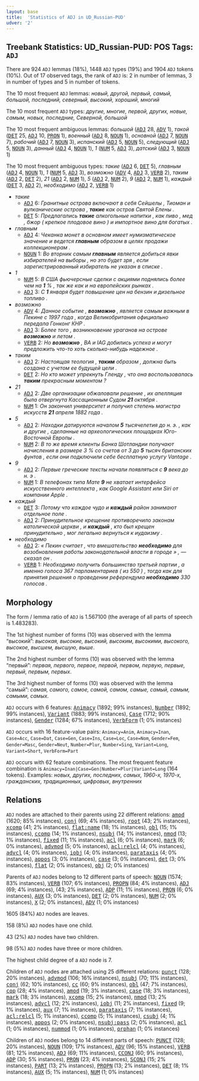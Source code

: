 ```yaml
---
layout: base
title:  'Statistics of ADJ in UD_Russian-PUD'
udver: '2'
---
```


## Treebank Statistics: UD_Russian-PUD: POS Tags: `ADJ`

There are 924 `ADJ` lemmas (18%), 1448 `ADJ` types (19%) and 1904 `ADJ` tokens (10%).
Out of 17 observed tags, the rank of `ADJ` is: 2 in number of lemmas, 3 in number of types and 5 in number of tokens.

The 10 most frequent `ADJ` lemmas: <em>новый, другой, первый, самый, большой, последний, северный, высокий, хороший, многий</em>

The 10 most frequent `ADJ` types:  <em>другие, многие, первой, других, новые, самым, новых, последние, Северной, большой</em>

The 10 most frequent ambiguous lemmas: <em>большой</em> (<tt><a href="ru_pud-pos-ADJ.html">ADJ</a></tt> 28, <tt><a href="ru_pud-pos-ADV.html">ADV</a></tt> 1), <em>такой</em> (<tt><a href="ru_pud-pos-DET.html">DET</a></tt> 25, <tt><a href="ru_pud-pos-ADJ.html">ADJ</a></tt> 10, <tt><a href="ru_pud-pos-PRON.html">PRON</a></tt> 1), <em>военный</em> (<tt><a href="ru_pud-pos-ADJ.html">ADJ</a></tt> 8, <tt><a href="ru_pud-pos-NOUN.html">NOUN</a></tt> 1), <em>основной</em> (<tt><a href="ru_pud-pos-ADJ.html">ADJ</a></tt> 7, <tt><a href="ru_pud-pos-NOUN.html">NOUN</a></tt> 7), <em>рабочий</em> (<tt><a href="ru_pud-pos-ADJ.html">ADJ</a></tt> 7, <tt><a href="ru_pud-pos-NOUN.html">NOUN</a></tt> 3), <em>испанский</em> (<tt><a href="ru_pud-pos-ADJ.html">ADJ</a></tt> 5, <tt><a href="ru_pud-pos-NOUN.html">NOUN</a></tt> 5), <em>следующий</em> (<tt><a href="ru_pud-pos-ADJ.html">ADJ</a></tt> 5, <tt><a href="ru_pud-pos-NOUN.html">NOUN</a></tt> 3), <em>данный</em> (<tt><a href="ru_pud-pos-ADJ.html">ADJ</a></tt> 4, <tt><a href="ru_pud-pos-NOUN.html">NOUN</a></tt> 1), <em>1</em> (<tt><a href="ru_pud-pos-NUM.html">NUM</a></tt> 5, <tt><a href="ru_pud-pos-ADJ.html">ADJ</a></tt> 3), <em>датский</em> (<tt><a href="ru_pud-pos-ADJ.html">ADJ</a></tt> 3, <tt><a href="ru_pud-pos-NOUN.html">NOUN</a></tt> 1)

The 10 most frequent ambiguous types:  <em>такие</em> (<tt><a href="ru_pud-pos-ADJ.html">ADJ</a></tt> 6, <tt><a href="ru_pud-pos-DET.html">DET</a></tt> 5), <em>главным</em> (<tt><a href="ru_pud-pos-ADJ.html">ADJ</a></tt> 4, <tt><a href="ru_pud-pos-NOUN.html">NOUN</a></tt> 1), <em>1</em> (<tt><a href="ru_pud-pos-NUM.html">NUM</a></tt> 5, <tt><a href="ru_pud-pos-ADJ.html">ADJ</a></tt> 3), <em>возможно</em> (<tt><a href="ru_pud-pos-ADV.html">ADV</a></tt> 4, <tt><a href="ru_pud-pos-ADJ.html">ADJ</a></tt> 3, <tt><a href="ru_pud-pos-VERB.html">VERB</a></tt> 2), <em>таким</em> (<tt><a href="ru_pud-pos-ADJ.html">ADJ</a></tt> 2, <tt><a href="ru_pud-pos-DET.html">DET</a></tt> 2), <em>21</em> (<tt><a href="ru_pud-pos-ADJ.html">ADJ</a></tt> 2, <tt><a href="ru_pud-pos-NUM.html">NUM</a></tt> 1), <em>5</em> (<tt><a href="ru_pud-pos-ADJ.html">ADJ</a></tt> 2, <tt><a href="ru_pud-pos-NUM.html">NUM</a></tt> 2), <em>9</em> (<tt><a href="ru_pud-pos-ADJ.html">ADJ</a></tt> 2, <tt><a href="ru_pud-pos-NUM.html">NUM</a></tt> 1), <em>каждый</em> (<tt><a href="ru_pud-pos-DET.html">DET</a></tt> 3, <tt><a href="ru_pud-pos-ADJ.html">ADJ</a></tt> 2), <em>необходимо</em> (<tt><a href="ru_pud-pos-ADJ.html">ADJ</a></tt> 2, <tt><a href="ru_pud-pos-VERB.html">VERB</a></tt> 1)


* <em>такие</em>
  * <tt><a href="ru_pud-pos-ADJ.html">ADJ</a></tt> 6: <em>Гранитные острова включают в себя Сейшелы , Тиоман и вулканические острова , <b>такие</b> как остров Святой Елены .</em>
  * <tt><a href="ru_pud-pos-DET.html">DET</a></tt> 5: <em>Предлагались <b>такие</b> алкогольные напитки , как пиво , мед , бжор ( крепкое плодовое вино ) и импортное вино для богатых .</em>
* <em>главным</em>
  * <tt><a href="ru_pud-pos-ADJ.html">ADJ</a></tt> 4: <em>Чеканка монет в основном имеет нумизматическое значение и ведется <b>главным</b> образом в целях продажи коллекционерам .</em>
  * <tt><a href="ru_pud-pos-NOUN.html">NOUN</a></tt> 1: <em>Во вторник самым <b>главным</b> является добиться явки избирателей на выборы , но это будет зря , если зарегистрированный избиратель не указан в списке .</em>
* <em>1</em>
  * <tt><a href="ru_pud-pos-NUM.html">NUM</a></tt> 5: <em>В США фьючерсные сделки с акциями поднялись более чем на <b>1</b> % , так же как и на европейских рынках .</em>
  * <tt><a href="ru_pud-pos-ADJ.html">ADJ</a></tt> 3: <em>С <b>1</b> января будет повышение цен на бензин и дизельное топливо .</em>
* <em>возможно</em>
  * <tt><a href="ru_pud-pos-ADV.html">ADV</a></tt> 4: <em>Данное событие , <b>возможно</b> , является самым важным в Пекине с 1997 года , когда Великобритания официально передала Гонконг КНР .</em>
  * <tt><a href="ru_pud-pos-ADJ.html">ADJ</a></tt> 3: <em>Более того , возникновение ураганов на острове <b>возможно</b> и летом .</em>
  * <tt><a href="ru_pud-pos-VERB.html">VERB</a></tt> 2: <em>Но <b>возможно</b> , BA и IAG добились успеха и могут предложить что-то хоть сколько-нибудь надежное .</em>
* <em>таким</em>
  * <tt><a href="ru_pud-pos-ADJ.html">ADJ</a></tt> 2: <em>Настоящая теология , <b>таким</b> образом , должна быть создана с учетом ее будущей цели .</em>
  * <tt><a href="ru_pud-pos-DET.html">DET</a></tt> 2: <em>Но кто может упрекнуть Гленду , что она воспользовалась <b>таким</b> прекрасным моментом ?</em>
* <em>21</em>
  * <tt><a href="ru_pud-pos-ADJ.html">ADJ</a></tt> 2: <em>Две организации обжаловали решение , их апелляция была отвергнута Кассационным Судом <b>21</b> октября .</em>
  * <tt><a href="ru_pud-pos-NUM.html">NUM</a></tt> 1: <em>Он закончил университет и получил степень магистра искусств <b>21</b> апреля 1882 года .</em>
* <em>5</em>
  * <tt><a href="ru_pud-pos-ADJ.html">ADJ</a></tt> 2: <em>Находки датируются началом <b>5</b> тысячелетия до н. э. , как и другие , сделанные на археологических площадках Юго-Восточной Европы .</em>
  * <tt><a href="ru_pud-pos-NUM.html">NUM</a></tt> 2: <em>В то же время клиенты Банка Шотландии получают начисления в размере 3 % со счетов от 3 до <b>5</b> тысяч британских фунтов , если они подключили себе бесплатную услугу Vantage .</em>
* <em>9</em>
  * <tt><a href="ru_pud-pos-ADJ.html">ADJ</a></tt> 2: <em>Первые греческие тексты начали появляться с <b>9</b> века до н. э .</em>
  * <tt><a href="ru_pud-pos-NUM.html">NUM</a></tt> 1: <em>В телефонах типа Мате <b>9</b> не хватает интерфейса искусственного интеллекта , как Google Assistant или Siri от компании Apple .</em>
* <em>каждый</em>
  * <tt><a href="ru_pud-pos-DET.html">DET</a></tt> 3: <em>Потому что каждое чудо и <b>каждый</b> район занимают отдельное поле .</em>
  * <tt><a href="ru_pud-pos-ADJ.html">ADJ</a></tt> 2: <em>Принудительное крещение противоречило законам католической церкви , и <b>каждый</b> , кто был крещен принудительно , мог легально вернуться к иудаизму .</em>
* <em>необходимо</em>
  * <tt><a href="ru_pud-pos-ADJ.html">ADJ</a></tt> 2: <em>« Пекин считает , что вмешательство <b>необходимо</b> для возобновления работы законодательной власти в городе » , — сказал он .</em>
  * <tt><a href="ru_pud-pos-VERB.html">VERB</a></tt> 1: <em>Необходимо получить большинство третьей партии , а именно голоса 367 парламентариев ( из 550 ) , тогда как для принятия решения о проведении референдума <b>необходимо</b> 330 голосов .</em>

## Morphology

The form / lemma ratio of `ADJ` is 1.567100 (the average of all parts of speech is 1.483283).

The 1st highest number of forms (10) was observed with the lemma “высокий”: <em>высокая, высокие, высокий, высоким, высокими, высокого, высокое, высшем, высшую, выше</em>.

The 2nd highest number of forms (10) was observed with the lemma “первый”: <em>первая, первого, первое, первой, первом, первую, первые, первый, первым, первых</em>.

The 3rd highest number of forms (10) was observed with the lemma “самый”: <em>самая, самого, самое, самой, самом, самые, самый, самым, самыми, самых</em>.

`ADJ` occurs with 6 features: <tt><a href="ru_pud-feat-Animacy.html">Animacy</a></tt> (1892; 99% instances), <tt><a href="ru_pud-feat-Number.html">Number</a></tt> (1892; 99% instances), <tt><a href="ru_pud-feat-Variant.html">Variant</a></tt> (1883; 99% instances), <tt><a href="ru_pud-feat-Case.html">Case</a></tt> (1712; 90% instances), <tt><a href="ru_pud-feat-Gender.html">Gender</a></tt> (1284; 67% instances), <tt><a href="ru_pud-feat-VerbForm.html">VerbForm</a></tt> (1; 0% instances)

`ADJ` occurs with 16 feature-value pairs: `Animacy=Anim`, `Animacy=Inan`, `Case=Acc`, `Case=Dat`, `Case=Gen`, `Case=Ins`, `Case=Loc`, `Case=Nom`, `Gender=Fem`, `Gender=Masc`, `Gender=Neut`, `Number=Plur`, `Number=Sing`, `Variant=Long`, `Variant=Short`, `VerbForm=Part`

`ADJ` occurs with 62 feature combinations.
The most frequent feature combination is `Animacy=Inan|Case=Gen|Number=Plur|Variant=Long` (164 tokens).
Examples: <em>новых, других, последних, самых, 1960-х, 1970-х, гражданских, традиционных, цифровых, внутренних</em>


## Relations

`ADJ` nodes are attached to their parents using 22 different relations: <tt><a href="ru_pud-dep-amod.html">amod</a></tt> (1620; 85% instances), <tt><a href="ru_pud-dep-conj.html">conj</a></tt> (69; 4% instances), <tt><a href="ru_pud-dep-root.html">root</a></tt> (43; 2% instances), <tt><a href="ru_pud-dep-xcomp.html">xcomp</a></tt> (41; 2% instances), <tt><a href="ru_pud-dep-flat-name.html">flat:name</a></tt> (18; 1% instances), <tt><a href="ru_pud-dep-obl.html">obl</a></tt> (15; 1% instances), <tt><a href="ru_pud-dep-ccomp.html">ccomp</a></tt> (14; 1% instances), <tt><a href="ru_pud-dep-nsubj.html">nsubj</a></tt> (14; 1% instances), <tt><a href="ru_pud-dep-nmod.html">nmod</a></tt> (13; 1% instances), <tt><a href="ru_pud-dep-fixed.html">fixed</a></tt> (11; 1% instances), <tt><a href="ru_pud-dep-acl.html">acl</a></tt> (6; 0% instances), <tt><a href="ru_pud-dep-mark.html">mark</a></tt> (6; 0% instances), <tt><a href="ru_pud-dep-advmod.html">advmod</a></tt> (5; 0% instances), <tt><a href="ru_pud-dep-acl-relcl.html">acl:relcl</a></tt> (4; 0% instances), <tt><a href="ru_pud-dep-advcl.html">advcl</a></tt> (4; 0% instances), <tt><a href="ru_pud-dep-iobj.html">iobj</a></tt> (4; 0% instances), <tt><a href="ru_pud-dep-parataxis.html">parataxis</a></tt> (4; 0% instances), <tt><a href="ru_pud-dep-appos.html">appos</a></tt> (3; 0% instances), <tt><a href="ru_pud-dep-case.html">case</a></tt> (3; 0% instances), <tt><a href="ru_pud-dep-det.html">det</a></tt> (3; 0% instances), <tt><a href="ru_pud-dep-flat.html">flat</a></tt> (2; 0% instances), <tt><a href="ru_pud-dep-obj.html">obj</a></tt> (2; 0% instances)

Parents of `ADJ` nodes belong to 12 different parts of speech: <tt><a href="ru_pud-pos-NOUN.html">NOUN</a></tt> (1574; 83% instances), <tt><a href="ru_pud-pos-VERB.html">VERB</a></tt> (107; 6% instances), <tt><a href="ru_pud-pos-PROPN.html">PROPN</a></tt> (84; 4% instances), <tt><a href="ru_pud-pos-ADJ.html">ADJ</a></tt> (69; 4% instances),  (43; 2% instances), <tt><a href="ru_pud-pos-ADP.html">ADP</a></tt> (11; 1% instances), <tt><a href="ru_pud-pos-PRON.html">PRON</a></tt> (6; 0% instances), <tt><a href="ru_pud-pos-AUX.html">AUX</a></tt> (3; 0% instances), <tt><a href="ru_pud-pos-DET.html">DET</a></tt> (2; 0% instances), <tt><a href="ru_pud-pos-NUM.html">NUM</a></tt> (2; 0% instances), <tt><a href="ru_pud-pos-X.html">X</a></tt> (2; 0% instances), <tt><a href="ru_pud-pos-ADV.html">ADV</a></tt> (1; 0% instances)

1605 (84%) `ADJ` nodes are leaves.

158 (8%) `ADJ` nodes have one child.

43 (2%) `ADJ` nodes have two children.

98 (5%) `ADJ` nodes have three or more children.

The highest child degree of a `ADJ` node is 7.

Children of `ADJ` nodes are attached using 25 different relations: <tt><a href="ru_pud-dep-punct.html">punct</a></tt> (128; 20% instances), <tt><a href="ru_pud-dep-advmod.html">advmod</a></tt> (106; 16% instances), <tt><a href="ru_pud-dep-nsubj.html">nsubj</a></tt> (70; 11% instances), <tt><a href="ru_pud-dep-conj.html">conj</a></tt> (62; 10% instances), <tt><a href="ru_pud-dep-cc.html">cc</a></tt> (60; 9% instances), <tt><a href="ru_pud-dep-obl.html">obl</a></tt> (47; 7% instances), <tt><a href="ru_pud-dep-cop.html">cop</a></tt> (28; 4% instances), <tt><a href="ru_pud-dep-amod.html">amod</a></tt> (19; 3% instances), <tt><a href="ru_pud-dep-case.html">case</a></tt> (18; 3% instances), <tt><a href="ru_pud-dep-mark.html">mark</a></tt> (18; 3% instances), <tt><a href="ru_pud-dep-xcomp.html">xcomp</a></tt> (15; 2% instances), <tt><a href="ru_pud-dep-nmod.html">nmod</a></tt> (13; 2% instances), <tt><a href="ru_pud-dep-advcl.html">advcl</a></tt> (12; 2% instances), <tt><a href="ru_pud-dep-iobj.html">iobj</a></tt> (11; 2% instances), <tt><a href="ru_pud-dep-fixed.html">fixed</a></tt> (9; 1% instances), <tt><a href="ru_pud-dep-aux.html">aux</a></tt> (7; 1% instances), <tt><a href="ru_pud-dep-parataxis.html">parataxis</a></tt> (7; 1% instances), <tt><a href="ru_pud-dep-acl-relcl.html">acl:relcl</a></tt> (5; 1% instances), <tt><a href="ru_pud-dep-ccomp.html">ccomp</a></tt> (5; 1% instances), <tt><a href="ru_pud-dep-csubj.html">csubj</a></tt> (4; 1% instances), <tt><a href="ru_pud-dep-appos.html">appos</a></tt> (2; 0% instances), <tt><a href="ru_pud-dep-nsubj-pass.html">nsubj:pass</a></tt> (2; 0% instances), <tt><a href="ru_pud-dep-acl.html">acl</a></tt> (1; 0% instances), <tt><a href="ru_pud-dep-nummod.html">nummod</a></tt> (1; 0% instances), <tt><a href="ru_pud-dep-orphan.html">orphan</a></tt> (1; 0% instances)

Children of `ADJ` nodes belong to 14 different parts of speech: <tt><a href="ru_pud-pos-PUNCT.html">PUNCT</a></tt> (128; 20% instances), <tt><a href="ru_pud-pos-NOUN.html">NOUN</a></tt> (109; 17% instances), <tt><a href="ru_pud-pos-ADV.html">ADV</a></tt> (96; 15% instances), <tt><a href="ru_pud-pos-VERB.html">VERB</a></tt> (81; 12% instances), <tt><a href="ru_pud-pos-ADJ.html">ADJ</a></tt> (69; 11% instances), <tt><a href="ru_pud-pos-CCONJ.html">CCONJ</a></tt> (60; 9% instances), <tt><a href="ru_pud-pos-ADP.html">ADP</a></tt> (30; 5% instances), <tt><a href="ru_pud-pos-PRON.html">PRON</a></tt> (23; 4% instances), <tt><a href="ru_pud-pos-SCONJ.html">SCONJ</a></tt> (15; 2% instances), <tt><a href="ru_pud-pos-PART.html">PART</a></tt> (13; 2% instances), <tt><a href="ru_pud-pos-PROPN.html">PROPN</a></tt> (13; 2% instances), <tt><a href="ru_pud-pos-DET.html">DET</a></tt> (8; 1% instances), <tt><a href="ru_pud-pos-AUX.html">AUX</a></tt> (5; 1% instances), <tt><a href="ru_pud-pos-NUM.html">NUM</a></tt> (1; 0% instances)

